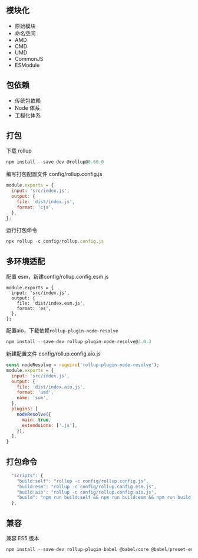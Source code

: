 ## 模块化

- 原始模块
- 命名空间
- AMD
- CMD
- UMD
- CommonJS
- ESModule

## 包依赖

- 传统包依赖
- Node 体系
- 工程化体系

## 打包

下载 rollup

```js
npm install --save-dev @rollup@0.60.0
```

编写打包配置文件 config/rollup.config.js

```js
module.exports = {
  input: 'src/index.js',
  output: {
    file: 'dist/index.js',
    format: 'cjs',
  },
};
```

运行打包命令

```js
npx rollup -c config/rollup.config.js
```



## 多环境适配

配置 esm，新建config/rollup.config.esm.js

```JS
module.exports = {
  input: 'src/index.js',
  output: {
    file: 'dist/index.esm.js',
    format: 'es',
  },
};
```

配置aio，下载依赖```rollup-plugin-node-resolve```

```js
npm install --save-dev rollup-plugin-node-resolve@3.0.3
```

新建配置文件 config/rollup.config.aio.js

```js
const nodeResolve = require('rollup-plugin-node-resolve');
module.exports = {
  input: 'src/index.js',
  output: {
    file: 'dist/index.aio.js',
    format: 'umd',
    name: 'sum',
  },
  plugins: [
    nodeResolve({
      main: true,
      extendsions: ['.js'],
    }),
  ],
}
```

## 打包命令

```js
  "scripts": {
    "build:self": "rollup -c config/rollup.config.js",
    "build:esm": "rollup -c config/rollup.config.esm.js",
    "build:aio": "rollup -c config/rollup.config.aio.js",
    "build": "npm run build:self && npm run build:esm && npm run build:aio"
  },
```

## 兼容

兼容 ES5 版本

```js
npm install --save-dev rollup-plugin-babel @babel/core @babel/preset-env
```

